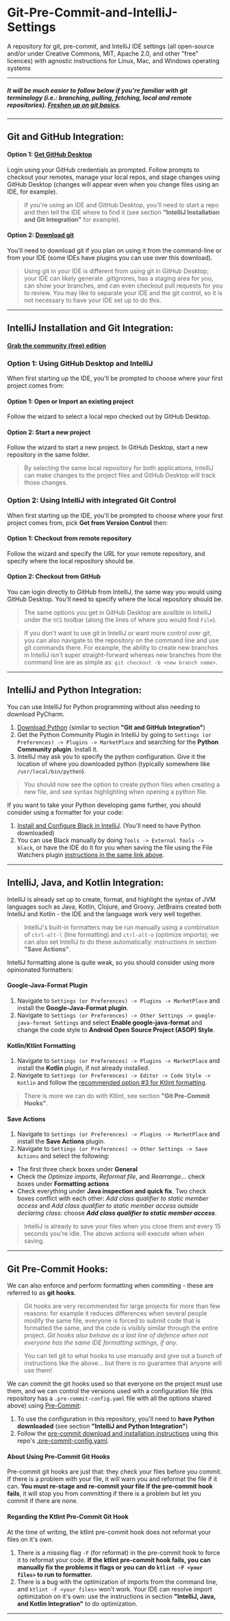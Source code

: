 # Git-Pre-Commit-and-IntelliJ-Settings
A repository for git, pre-commit, and IntelliJ IDE settings (all open-source and/or under Creative Commons, MIT, Apache 2.0, and other "free" licences) with agnostic instructions for Linux, Mac, and Windows operating systems

***

##### It will be much easier to follow below if you're familiar with git terminology (i.e.: branching, pulling, fetching, local and remote repositories). [Freshen up on git basics](https://www.atlassian.com/git "Git Workflow and Commands").

***

## Git and GitHub Integration:
#### Option 1: [Get GitHub Desktop](https://desktop.github.com/ "GitHub Desktop Download") 
Login using your GitHub credentials as prompted. Follow prompts to checkout your remotes, manage your local repos, and stage changes using GitHub Desktop (changes will appear even when you change files using an IDE, for example). 

>If you're using an IDE and GitHub Desktop, you'll need to start a repo and then tell the IDE where to find it (see section **"IntelliJ Installation and Git Integration"** for example).

#### Option 2: [Download git](https://gist.github.com/derhuerst/1b15ff4652a867391f03 "Git Download")
You'll need to download git if you plan on using it from the command-line or from your IDE (some IDEs have plugins you can use over this download).

> Using git in your IDE is different from using git in GitHub Desktop; your IDE can likely generate .gitignores, has a staging area for you, can show your branches, and can even checkout pull requests for you to review. You may like to separate your IDE and the git control, so it is not necessary to have your IDE set up to do this.

***

## IntelliJ Installation and Git Integration:
#### [Grab the community (free) edition](https://www.jetbrains.com/idea/download/#section=windows "IntelliJ IDEA Download")

### Option 1: Using GitHub Desktop and IntelliJ
When first starting up the IDE, you'll be prompted to choose where your first project comes from:

#### Option 1: Open or Import an existing project

Follow the wizard to select a local repo checked out by GitHub Desktop.

#### Option 2: Start a new project

Follow the wizard to start a new project. In GitHub Desktop, start a new repository in the same folder.

> By selecting the same local repository for both applications, IntelliJ can make changes to the project files and GitHub Desktop will track those changes.

### Option 2: Using IntelliJ with integrated Git Control
When first starting up the IDE, you'll be prompted to choose where your first project comes from, pick **Get from Version Control** then:

#### Option 1: Checkout from remote repository

Follow the wizard and specify the URL for your remote repository, and specify where the local repository should be.

#### Option 2: Checkout from GitHub

You can login directly to GitHub from IntelliJ, the same way you would using GitHub Desktop. You'll need to specify where the local repository should be.

>The same options you get in GitHub Desktop are availble in IntelliJ under the `VCS` toolbar (along the lines of where you would find `File`).

>If you don't want to use git in IntelliJ or want more control over git, you can also navigate to the repository on the command line and use git commands there. For example, the ability to create new branches in IntelliJ isn't super straight-forward whereas new branches from the command line are as simple as: `git checkout -b <new branch name>`.

***

## IntelliJ and Python Integration:

You can use IntelliJ for Python programming without also needing to download PyCharm.
1. [Download Python](https://www.python.org/downloads/ "Python Download") (similar to section **"Git and GitHub Integration"**)
1. Get the Python Community Plugin in IntelliJ by going to `Settings (or Preferences) -> Plugins -> MarketPlace` and searching for the **Python Community plugin**. Install it.
1. IntelliJ may ask you to specify the python configuration. Give it the location of where you downloaded python (typically somewhere like `/usr/local/bin/python`).

> You should now see the option to create python files when creating a new file, and see syntax highlighting when opening a python file.

If you want to take your Python developing game further, you should consider using a formatter for your code:
1. [Install and Configure Black in IntelliJ](https://black.readthedocs.io/en/stable/editor_integration.html "Black Download and Integration Instructions"). (You'll need to have Python downloaded)
1. You can use Black manually by doing `Tools -> External Tools -> black`, or have the IDE do it for you when saving the file using the File Watchers plugin [instructions in the same link above](https://black.readthedocs.io/en/stable/editor_integration.html "Black Download and Integration Instructions").

***

## IntelliJ, Java, and Kotlin Integration:

IntelliJ is already set up to create, format, and highlight the syntax of JVM languages such as Java, Kotlin, Clojure, and Groovy. JetBrains created both IntelliJ and Kotlin - the IDE and the language work very well together.

> IntelliJ's built-in formatters may be run manually using a combination of `ctrl-alt-l` (line formatting) and `ctrl-alt-o` (optimize imports); we can also set IntelliJ to do these automatically: instructions in section **"Save Actions"**.

IntelliJ formatting alone is quite weak, so you should consider using more opinionated formatters:

#### Google-Java-Format Plugin
1. Navigate to `Settings (or Preferences) -> Plugins -> MarketPlace` and install the **Google-Java-Format plugin**.
1. Navigate to `Settings (or Preferences) -> Other Settings -> google-java-format Settings` and select **Enable google-java-format** and change the code style to **Android Open Source Project (ASOP) Style**.

#### Kotlin/Ktlint Formatting
1. Navigate to `Settings (or Preferences) -> Plugins -> MarketPlace` and install the **Kotlin** plugin, if not already installed.
1. Navigate to `Settings (or Preferences) -> Editor -> Code Style -> Kotlin` and follow the [recommended option #3 for Ktlint formatting](https://github.com/pinterest/ktlint#-with-intellij-idea).

> There is more we can do with Ktlint, see section **"Git Pre-Commit Hooks"**.

#### Save Actions
1. Navigate to `Settings (or Preferences) -> Plugins -> MarketPlace` and install the **Save Actions** plugin.
1. Navigate to `Settings (or Preferences) -> Other Settings -> Save Actions` and select the following:
* The first three check boxes under **General**
* Check the _Optimize imports_, _Reformat file_, and _Rearrange..._ check boxes under **Formatting actions**
* Check everything under **Java inspection and quick fix**. Two check boxes conflict with each other: _Add class qualifier to static member access_ and 
_Add class qualifier to static member access outside declaring class_: choose _**Add class qualifier to static member access**_.

> IntelliJ is already to save your files when you close them and every 15 seconds you're idle. The above actions will execute when when saving.

***

## Git Pre-Commit Hooks:

We can also enforce and perform formatting when commiting - these are referred to as **git hooks**. 

>Git hooks are very recommended for large projects for more than few reasons: for example it reduces differences when several people modify the same file, everyone is forced to submit code that is formatted the same, and the code is visibly similar through the entire project. _Git hooks also behave as a last line of defence when not everyone has the same IDE formatting settings, if any._

>You can tell git to what hooks to use manually and give out a bunch of instructions like the above... but there is no guarantee that anyone will use them! 

We can commit the git hooks used so that everyone on the project must use them, and we can control the versions used with a configuration file (this repository has a `.pre-commit-config.yaml` file with all the options shared above) using [Pre-Commit](https://pre-commit.com/ "Pre-Commit Git Hook(s)"):
1. To use the configuration in this repository, you'll need to **have Python downloaded** (see section **"IntelliJ and Python Integration"**)
1. Follow the [pre-commit download and installation instructions](https://pre-commit.com/ "Pre-Commit Download and Installation") using this repo's [.pre-commit-config.yaml](https://github.com/holtzmak/Git-Pre-Commit-and-IntelliJ-Settings/blob/feature/repository-settings/.pre-commit-config.yaml).

#### About Using Pre-Commit Git Hooks

Pre-commit git hooks are just that: they check your files before you commit. If there is a problem with your file, it will warn you and reformat the file if it can. **You must re-stage and re-commit your file if the pre-commit hook fails**, it will stop you from committing if there is a problem but let you commit if there are none.

#### Regarding the Ktlint Pre-Commit Git Hook

At the time of writing, the ktlint pre-commit hook does not reformat your files on it's own. 
1. There is a missing flag `-F` (for reformat) in the pre-commit hook to force it to reformat your code. **If the ktlint pre-commit hook fails, you can manually fix the problems it flags or you can do `ktlint -F <your files>` to run to formatter.**
1. There is a bug with the optimization of imports from the command line, and `ktlint -F <your files>` won't work. Your IDE can resolve import optimization on it's own: use the instructions in section **"IntelliJ, Java, and Kotlin Integration"** to do optimization.

***
